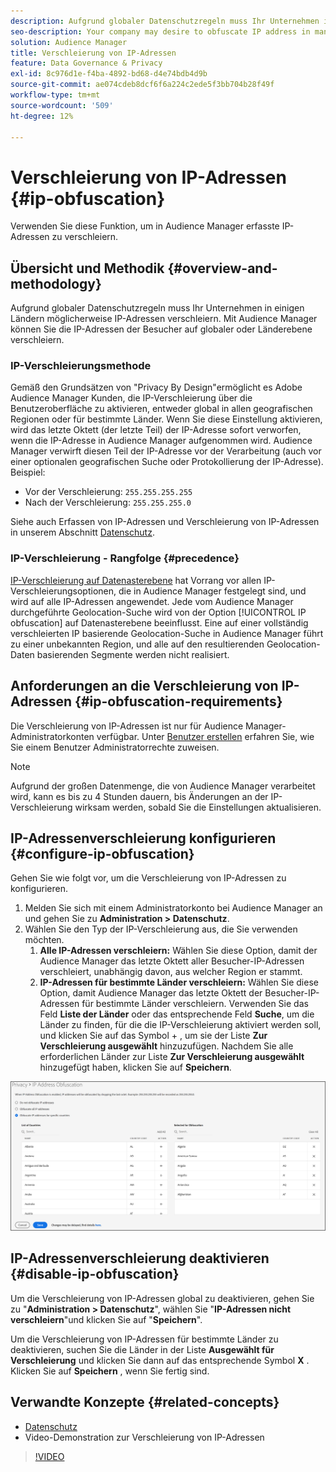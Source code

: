 ```yaml
---
description: Aufgrund globaler Datenschutzregeln muss Ihr Unternehmen in einigen Ländern möglicherweise IP-Adressen verschleiern. Mit Audience Manager können Sie die IP-Adressen der Besucher auf globaler oder Länderebene verschleiern.
seo-description: Your company may desire to obfuscate IP address in many countries due to global privacy regulations. Audience Manager allows you to obfuscate visitor IP addresses on a global or country-by-country basis.
solution: Audience Manager
title: Verschleierung von IP-Adressen
feature: Data Governance & Privacy
exl-id: 8c976d1e-f4ba-4892-bd68-d4e74bdb4d9b
source-git-commit: ae074cdeb8dcf6f6a224c2ede5f3bb704b28f49f
workflow-type: tm+mt
source-wordcount: '509'
ht-degree: 12%

---
```


# Verschleierung von IP-Adressen {#ip-obfuscation}

Verwenden Sie diese Funktion, um in Audience Manager erfasste IP-Adressen zu verschleiern.

## Übersicht und Methodik {#overview-and-methodology}

Aufgrund globaler Datenschutzregeln muss Ihr Unternehmen in einigen Ländern möglicherweise IP-Adressen verschleiern. Mit Audience Manager können Sie die IP-Adressen der Besucher auf globaler oder Länderebene verschleiern.

### IP-Verschleierungsmethode

Gemäß den Grundsätzen von &quot;Privacy By Design&quot;ermöglicht es Adobe Audience Manager Kunden, die IP-Verschleierung über die Benutzeroberfläche zu aktivieren, entweder global in allen geografischen Regionen oder für bestimmte Länder. Wenn Sie diese Einstellung aktivieren, wird das letzte Oktett (der letzte Teil) der IP-Adresse sofort verworfen, wenn die IP-Adresse in Audience Manager aufgenommen wird. Audience Manager verwirft diesen Teil der IP-Adresse vor der Verarbeitung (auch vor einer optionalen geografischen Suche oder Protokollierung der IP-Adresse). Beispiel:

* Vor der Verschleierung: `255.255.255.255`
* Nach der Verschleierung: `255.255.255.0`

Siehe auch Erfassen von IP-Adressen und Verschleierung von IP-Adressen in unserem Abschnitt [Datenschutz](/help/using/overview/data-security-and-privacy/data-privacy.md).

### IP-Verschleierung - Rangfolge {#precedence}

[IP-Verschleierung auf Datenasterebene](https://experienceleague.adobe.com/docs/experience-platform/edge/datastreams/configure.html?lang=en#create) hat Vorrang vor allen IP-Verschleierungsoptionen, die in Audience Manager festgelegt sind, und wird auf alle IP-Adressen angewendet. Jede vom Audience Manager durchgeführte Geolocation-Suche wird von der Option [!UICONTROL IP obfuscation] auf Datenasterebene beeinflusst. Eine auf einer vollständig verschleierten IP basierende Geolocation-Suche in Audience Manager führt zu einer unbekannten Region, und alle auf den resultierenden Geolocation-Daten basierenden Segmente werden nicht realisiert.

## Anforderungen an die Verschleierung von IP-Adressen {#ip-obfuscation-requirements}

Die Verschleierung von IP-Adressen ist nur für Audience Manager-Administratorkonten verfügbar. Unter [Benutzer erstellen](/help/using/features/administration/administration-overview.md#create-users) erfahren Sie, wie Sie einem Benutzer Administratorrechte zuweisen.

>[!NOTE]
>
> Aufgrund der großen Datenmenge, die von Audience Manager verarbeitet wird, kann es bis zu 4 Stunden dauern, bis Änderungen an der IP-Verschleierung wirksam werden, sobald Sie die Einstellungen aktualisieren.

## IP-Adressenverschleierung konfigurieren {#configure-ip-obfuscation}

Gehen Sie wie folgt vor, um die Verschleierung von IP-Adressen zu konfigurieren.

1. Melden Sie sich mit einem Administratorkonto bei Audience Manager an und gehen Sie zu **Administration > Datenschutz**.
2. Wählen Sie den Typ der IP-Verschleierung aus, die Sie verwenden möchten.
   1. **Alle IP-Adressen verschleiern:** Wählen Sie diese Option, damit der Audience Manager das letzte Oktett aller Besucher-IP-Adressen verschleiert, unabhängig davon, aus welcher Region er stammt.
   2. **IP-Adressen für bestimmte Länder verschleiern:** Wählen Sie diese Option, damit Audience Manager das letzte Oktett der Besucher-IP-Adressen für bestimmte Länder verschleiern. Verwenden Sie das Feld **Liste der Länder** oder das entsprechende Feld **Suche**, um die Länder zu finden, für die die IP-Verschleierung aktiviert werden soll, und klicken Sie auf das Symbol + , um sie der Liste **Zur Verschleierung ausgewählt** hinzuzufügen. Nachdem Sie alle erforderlichen Länder zur Liste **Zur Verschleierung ausgewählt** hinzugefügt haben, klicken Sie auf **Speichern**.

![](assets/ip-obfuscation.png)

## IP-Adressenverschleierung deaktivieren {#disable-ip-obfuscation}

Um die Verschleierung von IP-Adressen global zu deaktivieren, gehen Sie zu &quot;**Administration > Datenschutz**&quot;, wählen Sie &quot;**IP-Adressen nicht verschleiern**&quot;und klicken Sie auf &quot;**Speichern**&quot;.

Um die Verschleierung von IP-Adressen für bestimmte Länder zu deaktivieren, suchen Sie die Länder in der Liste **Ausgewählt für Verschleierung** und klicken Sie dann auf das entsprechende Symbol **X** . Klicken Sie auf **Speichern** , wenn Sie fertig sind.

## Verwandte Konzepte {#related-concepts}

* [Datenschutz](/help/using/overview/data-security-and-privacy/data-privacy.md)
* Video-Demonstration zur Verschleierung von IP-Adressen
>[!VIDEO](https://video.tv.adobe.com/v/27218/)
